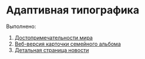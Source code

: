 # Адаптивная типографика

Выполнено:

1. [Достопримечательности мира](./world-sights/)
2. [Веб-версия карточки семейного альбома](./family-album/)
3. [Детальная страница новости](./news-page/)

